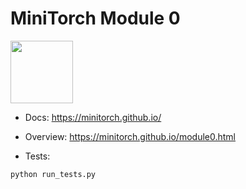 # MiniTorch Module 0  

<img src="https://minitorch.github.io/_images/match.png" width="100px">

* Docs: https://minitorch.github.io/

* Overview: https://minitorch.github.io/module0.html

* Tests:

```
python run_tests.py
```
